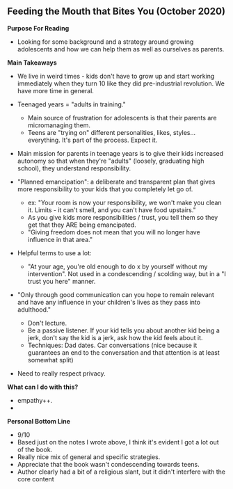 ## Feeding the Mouth that Bites You (October 2020)

**Purpose For Reading**
- Looking for some background and a strategy around growing adolescents and how we can help them as well as ourselves as parents.
 
**Main Takeaways**
- We live in weird times - kids don't have to grow up and start working immediately when they turn 10 like they did pre-industrial revolution. We have more time in general.
- Teenaged years = "adults in training."
	- Main source of frustration for adolescents is that their parents are micromanaging them.
	- Teens are "trying on" different personalities, likes, styles... everything. It's part of the process. Expect it.
- Main mission for parents in teenage years is to give their kids increased autonomy so that when they're "adults" (loosely, graduating high school), they understand responsibility.

- "Planned emancipation": a deliberate and transparent plan that gives more responsibility to your kids that you completely let go of. 
	- ex: "Your room is now your responsibility, we won't make you clean it. Limits - it can't smell, and you can't have food upstairs."
	- As you give kids more responsibilities / trust, you tell them so they get that they ARE being emancipated.
	- "Giving freedom does not mean that you will no longer have influence in that area."
- Helpful terms to use a lot:
	- "At your age, you're old enough to do x by yourself without my intervention". Not used in a condescending / scolding way, but in a "I trust you here" manner.
- "Only through good communication can you hope to remain relevant and have any influence in your children's lives as they pass into adulthood."
	- Don't lecture.
	- Be a passive listener. If your kid tells you about another kid being a jerk, don't say the kid is a jerk, ask how the kid feels about it.
	- Techniques: Dad dates. Car conversations (nice because it guarantees an end to the conversation and that attention is at least somewhat split)
- Need to really respect privacy. 

**What can I do with this?**
- empathy++.
- 

**Personal Bottom Line**
- 9/10
- Based just on the notes I wrote above, I think it's evident I got a lot out of the book.
- Really nice mix of general and specific strategies.
- Appreciate that the book wasn't condescending towards teens.
- Author clearly had a bit of a religious slant, but it didn't interfere with the core content 
<!--stackedit_data:
eyJoaXN0b3J5IjpbMTc4Njc5NDU5OSwtMjk2OTgzODIzXX0=
-->